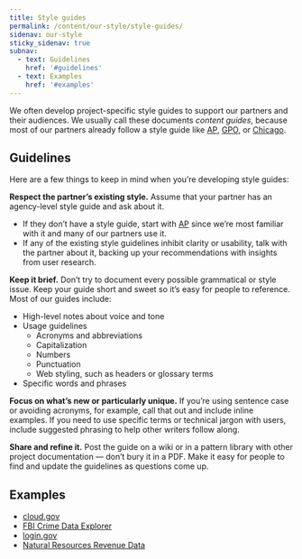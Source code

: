 ```yaml
---
title: Style guides
permalink: /content/our-style/style-guides/
sidenav: our-style
sticky_sidenav: true
subnav:
  - text: Guidelines
    href: '#guidelines'
  - text: Examples
    href: '#examples'
---
```


We often develop project-specific style guides to support our partners and their audiences. We usually call these documents _content guides_, because most of our partners already follow a style guide like [AP](https://www.apstylebook.com/), [GPO](https://www.govinfo.gov/app/details/GPO-STYLEMANUAL-2016), or [Chicago](http://www.chicagomanualofstyle.org/home.html).

## Guidelines

Here are a few things to keep in mind when you’re developing style guides:

**Respect the partner’s existing style.** Assume that your partner has an agency-level style guide and ask about it.

- If they don’t have a style guide, start with [AP](https://www.apstylebook.com/) since we’re most familiar with it and many of our partners use it.
- If any of the existing style guidelines inhibit clarity or usability, talk with the partner about it, backing up your recommendations with insights from user research.

**Keep it brief.** Don’t try to document every possible grammatical or style issue. Keep your guide short and sweet so it’s easy for people to reference. Most of our guides include:

- High-level notes about voice and tone
- Usage guidelines
  - Acronyms and abbreviations
  - Capitalization
  - Numbers
  - Punctuation
  - Web styling, such as headers or glossary terms
- Specific words and phrases

**Focus on what’s new or particularly unique.** If you’re using sentence case or avoiding acronyms, for example, call that out and include inline examples. If you need to use specific terms or technical jargon with users, include suggested phrasing to help other writers follow along.

**Share and refine it.** Post the guide on a wiki or in a pattern library with other project documentation — don’t bury it in a PDF. Make it easy for people to find and update the guidelines as questions come up.

## Examples

- [cloud.gov](https://github.com/18F/cg-product/blob/master/ContentGuide.md)
- [FBI Crime Data Explorer](https://github.com/18F/crime-data-explorer/wiki/Content-Guide)
- [login.gov](https://design.login.gov/content/)
- [Natural Resources Revenue Data](https://github.com/ONRR/nrrd/wiki/Content-style-guide)
